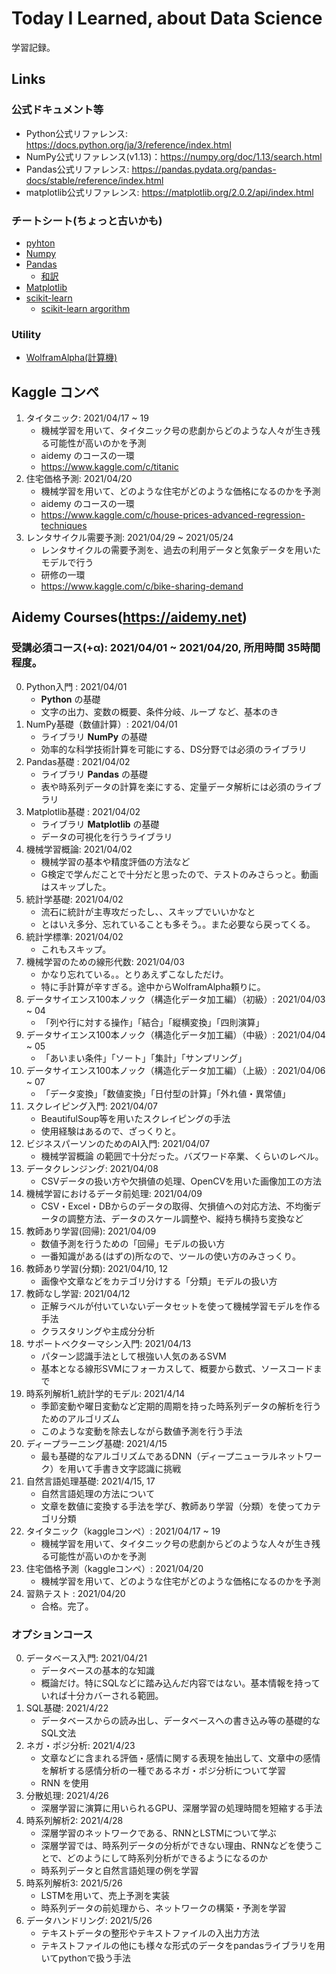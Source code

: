 # Today I Learned, about Data Science
学習記録。


## Links
### 公式ドキュメント等
- Python公式リファレンス: https://docs.python.org/ja/3/reference/index.html
- NumPy公式リファレンス(v1.13)：https://numpy.org/doc/1.13/search.html
- Pandas公式リファレンス: https://pandas.pydata.org/pandas-docs/stable/reference/index.html
- matplotlib公式リファレンス: https://matplotlib.org/2.0.2/api/index.html
### チートシート(ちょっと古いかも)
- [pyhton](https://s3.amazonaws.com/assets.datacamp.com/blog_assets/PythonForDataScience.pdf)
- [Numpy](https://s3.amazonaws.com/assets.datacamp.com/blog_assets/Numpy_Python_Cheat_Sheet.pdf)
- [Pandas](http://datacamp-community-prod.s3.amazonaws.com/dbed353d-2757-4617-8206-8767ab379ab3)
    - [和訳](https://github.com/Gedevan-Aleksizde/pandas-cheat-sheet-ja/blob/master/doc/Pandas_Cheat_Sheet_ja.pdf)
- [Matplotlib](https://s3.amazonaws.com/assets.datacamp.com/blog_assets/Python_Matplotlib_Cheat_Sheet.pdf)
- [scikit-learn](https://s3.amazonaws.com/assets.datacamp.com/blog_assets/Scikit_Learn_Cheat_Sheet_Python.pdf)
    - [scikit-learn argorithm](http://scikit-learn.org/stable/tutorial/machine_learning_map/index.html)
### Utility
- [WolframAlpha(計算機)](https://ja.wolframalpha.com/examples/mathematics/algebra/matrices/)

## Kaggle コンペ
1. タイタニック: 2021/04/17 ~ 19
    - 機械学習を用いて、タイタニック号の悲劇からどのような人々が生き残る可能性が高いのかを予測
    - aidemy のコースの一環
    - https://www.kaggle.com/c/titanic
2. 住宅価格予測: 2021/04/20
    - 機械学習を用いて、どのような住宅がどのような価格になるのかを予測
    - aidemy のコースの一環
    - https://www.kaggle.com/c/house-prices-advanced-regression-techniques
3. レンタサイクル需要予測: 2021/04/29 ~ 2021/05/24
    - レンタサイクルの需要予測を、過去の利用データと気象データを用いたモデルで行う
    - 研修の一環
    - https://www.kaggle.com/c/bike-sharing-demand

## Aidemy Courses(https://aidemy.net)
### 受講必須コース(+α): 2021/04/01 ~ 2021/04/20, 所用時間 35時間程度。
0. Python入門 : 2021/04/01
    - **Python** の基礎
    - 文字の出力、変数の概要、条件分岐、ループ など、基本のき
1. NumPy基礎（数値計算）: 2021/04/01
    - ライブラリ **NumPy** の基礎
    - 効率的な科学技術計算を可能にする、DS分野では必須のライブラリ
2. Pandas基礎 : 2021/04/02
    - ライブラリ **Pandas** の基礎
    - 表や時系列データの計算を楽にする、定量データ解析には必須のライブラリ
3. Matplotlib基礎 : 2021/04/02
    - ライブラリ **Matplotlib** の基礎
    - データの可視化を行うライブラリ
4. 機械学習概論: 2021/04/02
    - 機械学習の基本や精度評価の方法など
    - G検定で学んだことで十分だと思ったので、テストのみさらっと。動画はスキップした。
5. 統計学基礎: 2021/04/02
    - 流石に統計が主専攻だったし、、スキップでいいかなと
    - とはいえ多分、忘れていることも多そう。。また必要なら戻ってくる。
6. 統計学標準: 2021/04/02
    - これもスキップ。
7. 機械学習のための線形代数: 2021/04/03
    - かなり忘れている。。とりあえずこなしただけ。
    - 特に手計算が辛すぎる。途中からWolframAlpha頼りに。
8. データサイエンス100本ノック（構造化データ加工編）（初級）: 2021/04/03 ~ 04
    - 「列や行に対する操作」「結合」「縦横変換」「四則演算」
9. データサイエンス100本ノック（構造化データ加工編）（中級）: 2021/04/04 ~ 05
    - 「あいまい条件」「ソート」「集計」「サンプリング」
10. データサイエンス100本ノック（構造化データ加工編）（上級）: 2021/04/06 ~ 07
    - 「データ変換」「数値変換」「日付型の計算」「外れ値・異常値」
11. スクレイピング入門: 2021/04/07
    - BeautifulSoup等を用いたスクレイピングの手法
    - 使用経験はあるので、ざっくりと。
12. ビジネスパーソンのためのAI入門: 2021/04/07
    - 機械学習概論 の範囲で十分だった。バズワード卒業、くらいのレベル。
13. データクレンジング: 2021/04/08
    - CSVデータの扱い方や欠損値の処理、OpenCVを用いた画像加工の方法
14. 機械学習におけるデータ前処理: 2021/04/09
    - CSV・Excel・DBからのデータの取得、欠損値への対応方法、不均衡データの調整方法、データのスケール調整や、縦持ち横持ち変換など
15. 教師あり学習(回帰): 2021/04/09
    - 数値予測を行うための「回帰」モデルの扱い方
    - 一番知識がある(はずの)所なので、ツールの使い方のみさっくり。
16. 教師あり学習(分類): 2021/04/10, 12
    - 画像や文章などをカテゴリ分けする「分類」モデルの扱い方
17. 教師なし学習: 2021/04/12
    - 正解ラベルが付いていないデータセットを使って機械学習モデルを作る手法
    - クラスタリングや主成分分析
18. サポートベクターマシン入門: 2021/04/13
    - パターン認識手法として根強い人気のあるSVM
    - 基本となる線形SVMにフォーカスして、概要から数式、ソースコードまで
19. 時系列解析1_統計学的モデル: 2021/4/14
    - 季節変動や曜日変動など定期的周期を持った時系列データの解析を行うためのアルゴリズム
    - このような変動を除去しながら数値予測を行う手法
20. ディープラーニング基礎: 2021/4/15
    - 最も基礎的なアルゴリズムであるDNN（ディープニューラルネットワーク）を用いて手書き文字認識に挑戦
21. 自然言語処理基礎: 2021/4/15, 17
    - 自然言語処理の方法について
    - 文章を数値に変換する手法を学び、教師あり学習（分類）を使ってカテゴリ分類
22. タイタニック（kaggleコンペ）: 2021/04/17 ~ 19
    - 機械学習を用いて、タイタニック号の悲劇からどのような人々が生き残る可能性が高いのかを予測
23. 住宅価格予測（kaggleコンペ）: 2021/04/20
    - 機械学習を用いて、どのような住宅がどのような価格になるのかを予測
24. 習熟テスト : 2021/04/20
    - 合格。完了。

### オプションコース
0. データベース入門: 2021/04/21
    - データベースの基本的な知識
    - 概論だけ。特にSQLなどに踏み込んだ内容ではない。基本情報を持っていれば十分カバーされる範囲。
1. SQL基礎: 2021/4/22
    - データベースからの読み出し、データベースへの書き込み等の基礎的なSQL文法
2. ネガ・ポジ分析: 2021/4/23
    - 文章などに含まれる評価・感情に関する表現を抽出して、文章中の感情を解析する感情分析の一種であるネガ・ポジ分析について学習
    - RNN を使用
3. 分散処理: 2021/4/26
    - 深層学習に演算に用いられるGPU、深層学習の処理時間を短縮する手法
4. 時系列解析2: 2021/4/28
    - 深層学習のネットワークである、RNNとLSTMについて学ぶ
    - 深層学習では、時系列データの分析ができない理由、RNNなどを使うことで、どのようにして時系列分析ができるようになるのか
    - 時系列データと自然言語処理の例を学習
5. 時系列解析3: 2021/5/26
    - LSTMを用いて、売上予測を実装
    - 時系列データの前処理から、ネットワークの構築・予測を学習
6. データハンドリング: 2021/5/26
    - テキストデータの整形やテキストファイルの入出力方法
    - テキストファイルの他にも様々な形式のデータをpandasライブラリを用いてpythonで扱う手法